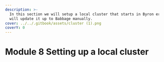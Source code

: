 ```yaml
---
description: >-
  In this section we will setup a local cluster that starts in Byron era, we
  will update it up to Babbage manually.
cover: ../../.gitbook/assets/cluster (1).png
coverY: 0
---
```


# Module 8 Setting up a local cluster



